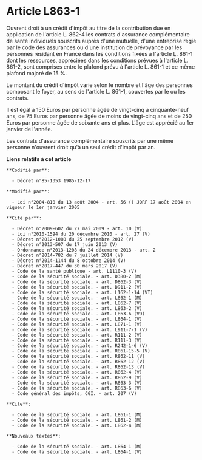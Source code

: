 # Article L863-1

Ouvrent droit à un crédit d'impôt au titre de la contribution due en application de l'article L. 862-4 les contrats
d'assurance complémentaire de santé individuels souscrits auprès d'une mutuelle, d'une entreprise régie par le code des
assurances ou d'une institution de prévoyance par les personnes résidant en France dans les conditions fixées à l'article L.
861-1 dont les ressources, appréciées dans les conditions prévues à l'article L. 861-2, sont comprises entre le plafond prévu
à l'article L. 861-1 et ce même plafond majoré de 15 %.

Le montant du crédit d'impôt varie selon le nombre et l'âge des personnes composant le foyer, au sens de l'article L. 861-1,
couvertes par le ou les contrats.

Il est égal à 150 Euros par personne âgée de vingt-cinq à cinquante-neuf ans, de 75 Euros par personne âgée de moins de
vingt-cinq ans et de 250 Euros par personne âgée de soixante ans et plus. L'âge est apprécié au 1er janvier de l'année.

Les contrats d'assurance complémentaire souscrits par une même personne n'ouvrent droit qu'à un seul crédit d'impôt par an.

**Liens relatifs à cet article**

	**Codifié par**:

	  - Décret n°85-1353 1985-12-17

	**Modifié par**:

	  - Loi n°2004-810 du 13 août 2004 - art. 56 () JORF 17 août 2004 en vigueur le 1er janvier 2005

	**Cité par**:

	  - Décret n°2009-602 du 27 mai 2009 - art. 10 (V)
	  - Loi n°2010-1594 du 20 décembre 2010 - art. 27 (V)
	  - Décret n°2012-1080 du 25 septembre 2012 (V)
	  - Décret n°2013-507 du 17 juin 2013 (V)
	  - Ordonnance n°2013-1208 du 24 décembre 2013 - art. 2
	  - Décret n°2014-782 du 7 juillet 2014 (V)
	  - Décret n°2014-1144 du 8 octobre 2014 (V)
	  - Décret n°2017-447 du 30 mars 2017 (V)
	  - Code de la santé publique - art. L1110-3 (V)
	  - Code de la sécurité sociale. - art. D380-2 (M)
	  - Code de la sécurité sociale. - art. D862-3 (V)
	  - Code de la sécurité sociale. - art. D911-2 (V)
	  - Code de la sécurité sociale. - art. L162-1-14 (VT)
	  - Code de la sécurité sociale. - art. L862-1 (M)
	  - Code de la sécurité sociale. - art. L862-7 (V)
	  - Code de la sécurité sociale. - art. L863-2 (V)
	  - Code de la sécurité sociale. - art. L863-6 (VD)
	  - Code de la sécurité sociale. - art. L864-1 (V)
	  - Code de la sécurité sociale. - art. L871-1 (V)
	  - Code de la sécurité sociale. - art. L911-7-1 (V)
	  - Code de la sécurité sociale. - art. R111-2 (V)
	  - Code de la sécurité sociale. - art. R111-3 (V)
	  - Code de la sécurité sociale. - art. R242-1-6 (V)
	  - Code de la sécurité sociale. - art. R861-15-5 (V)
	  - Code de la sécurité sociale. - art. R862-11 (V)
	  - Code de la sécurité sociale. - art. R862-12 (V)
	  - Code de la sécurité sociale. - art. R862-13 (V)
	  - Code de la sécurité sociale. - art. R862-4 (V)
	  - Code de la sécurité sociale. - art. R862-9 (V)
	  - Code de la sécurité sociale. - art. R863-3 (V)
	  - Code de la sécurité sociale. - art. R863-6 (V)
	  - Code général des impôts, CGI. - art. 207 (V)

	**Cite**:

	  - Code de la sécurité sociale. - art. L861-1 (M)
	  - Code de la sécurité sociale. - art. L861-2 (M)
	  - Code de la sécurité sociale. - art. L862-4 (M)

	**Nouveaux textes**:

	  - Code de la sécurité sociale. - art. L864-1 (M)
	  - Code de la sécurité sociale. - art. L864-1 (V)
